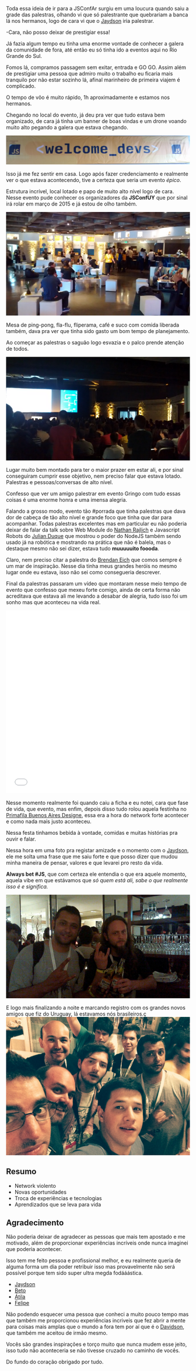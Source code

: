 <!--
layout: post
title: JSConfAR Épica 
date: 2014-12-02T00:08:05.467Z
comments: true
published: true
keywords:
description:Toda essa ideia de ir para a JSConfAr surgiu em uma loucura quando saiu a grade das palestras.
categories: eventos, javascript, jsconfar
cover: /images/jsconfar-2014/jsconfar-cover.jpg
coverAlt: JS Conf BS AS | Javascript
-->

Toda essa ideia de ir para a JSConfAr surgiu em uma loucura quando saiu a grade das palestras, olhando vi que só palestrante que quebrariam a banca lá nos hermanos, logo de cara vi <!--more--> que o [Jaydson](https://twitter.com/jaydson) iria palestrar.

-Cara, não posso deixar de prestigiar essa!

Já fazia algum tempo eu tinha uma enorme vontade de conhecer a galera da comunidade de fora, até então eu só tinha ido
a eventos aqui no Rio Grande do Sul.

Fomos lá, compramos passagem sem exitar, entrada e GO GO. Assim além de prestigiar uma pessoa que admiro muito o trabalho eu ficaria mais tranquilo por
não estar sozinho lá, afinal marinheiro de primeira viajem é complicado.

O tempo de vôo é muito rápido, 1h aproximadamente e estamos nos hermanos.

Chegando no local do evento, já deu pra ver que tudo estava bem organizado, de cara já tinha um banner de boas vindas e um drone voando muito alto pegando a galera que estava chegando.

![Welcome_dev](/images/jsconfar-2014/jsconfar-02.jpg)

Isso já me fez sentir em casa.
Logo após fazer credenciamento e realmente ver o que estava acontecendo, tive a certeza que seria um evento _épico_.

Estrutura incrível, local lotado e papo de muito alto nível logo de cara.
Nesse evento pude conhecer os organizadores da __JSConfUY__ que por sinal irá rolar em março de 2015 e já estou de olho também.

![Organização / Saguão](/images/jsconfar-2014/jsconfar-03.jpg)

Mesa de ping-pong, fla-flu, fliperama, café e suco com comida liberada também, dava pra ver que tinha sido gasto um bom tempo de planejamento.

Ao começar as palestras o saguão logo esvazia e o palco prende atenção de todos.

![JSCONFAR Lotada](/images/jsconfar-2014/jsconfar-full.jpg)

Lugar muito bem montado para ter o maior prazer em estar ali, e por sinal conseguiram cumprir esse objetivo,
nem preciso falar que estava lotado. Palestras e pessoas/conversas de alto nível.

Confesso que ver um amigo palestrar em evento Gringo com tudo essas coisas é uma enorme honra e uma imensa alegria.

Falando a grosso modo, evento tão #porrada que tinha palestras que dava dor de cabeça de tão alto
nível e grande foco que tinha que dar para acompanhar. Todas palestras excelentes mas em particular eu não poderia deixar de falar da
talk sobre Web Module do [Nathan Rajlich](https://www.facebook.com/tootallnate) e Javascript Robots do [Julian Duque](https://www.facebook.com/jduquej) que mostrou o poder do NodeJS também sendo usado já na robótica e mostrando na prática que não é balela, mas o destaque mesmo não sei dizer, estava tudo __muuuuuito foooda__.

Claro, nem preciso citar a palestra do [Brendan Eich](https://twitter.com/BrendanEich) que comos sempre é um mar de inspiração.
Nesse dia tinha meus grandes heróis no mesmo lugar onde eu estava, isso não sei como consegueria descrever.

Final da palestras passaram um vídeo que montaram nesse meio tempo de evento que confesso que mexeu forte comigo,
ainda de certa forma não acreditava que estava ali me levando a desabar de alegria, tudo isso foi um sonho mas que aconteceu na vida real.

<iframe width="100%" height="500" style="margin: 0 auto;" src="//www.youtube.com/embed/sItvV4uol58" frameborder="0" allowfullscreen></iframe>

Nesse momento realmente foi quando caiu a ficha e eu notei, cara que fase de vida, que evento, mas enfim, depois disso tudo rolou aquela festinha no
[Primafila Buenos Aires Designe](https://www.facebook.com/pages/Primafila-Buenos-Aires-Designe/448613941862973), essa era a hora do network forte acontecer e 
como nada mais justo aconteceu.

Nessa festa tinhamos bebida à vontade, comidas e muitas histórias pra ouvir e falar.

Nessa hora em uma foto pra registar amizade e o momento
com o [Jaydson](https://twitter.com/jaydson), ele me solta uma frase que me saiu forte e que posso dizer que mudou minha maneira de pensar, valores
e que levarei pro resto da vida.

__Always bet #JS__, que com certeza ele entendia o que era aquele momento, aquela vibe em que estávamos que _só quem está ali, sabe o que realmente isso é e significa._

![JSCONFAR Lotada](/images/jsconfar-2014/jsconfar-alwaysbetjs.jpg)


E logo mais finalizando a noite e marcando registro com os grandes novos amigos que fiz do Uruguay, lá estavamos nós brasileiros.ç
![JSCONFAR Lotada](/images/jsconfar-2014/jsconfar-final.jpg)


## Resumo
* Network violento
* Novas oportunidades
* Troca de experiências e tecnologias
* Aprendizados que se leva para vida


## Agradecimento
Não poderia deixar de agradecer as pessoas que mais tem apostado e me motivado, além de proporcionar
experiências incríveis onde nunca imaginei que poderia acontecer.

Isso tem me feito pessoa e profissional melhor, e eu realmente queria de alguma forma um dia poder
retribuir isso mas provavelmente não será possível porque tem sido super ultra megda fodááástica.

* [Jaydson](https://twitter.com/jaydson)
* [Beto](https://www.facebook.com/alberto.boavista)
* [Átila](https://twitter.com/atilafassina)
* [Felipe](https://twitter.com/felipenmoura)

Não podendo esquecer uma pessoa que conheci a muito pouco tempo mas que também
me proporcionou experiências incriveis que fez abrir a mente para coisas mais amplas que o mundo
a fora tem por aí que é o [Davidson](https://twitter.com/davidsonFellipe), que também me aceitou
de irmão mesmo.

Vocês são grandes inspirações e torço muito que nunca mudem esse jeito, isso tudo não aconteceria se não
tivesse cruzado no caminho de vocês.

Do fundo do coração obrigado por tudo.
